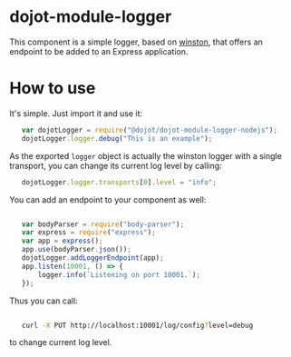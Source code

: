 dojot-module-logger
===================

This component is a simple logger, based on [winston](https://github.com/winstonjs/winston), that
offers an endpoint to be added to an Express application.

# How to use

It's simple. Just import it and use it: 

```javascript
   var dojotLogger = require("@dojot/dojot-module-logger-nodejs");
   dojotLogger.logger.debug("This is an example");
```

As the exported `logger` object is actually the winston logger with a single
transport, you can change its current log level by calling:

```javascript
   dojotLogger.logger.transports[0].level = "info";
```


You can add an endpoint to your component as well:

```javascript

   var bodyParser = require("body-parser");
   var express = require("express");
   var app = express();
   app.use(bodyParser.json());
   dojotLogger.addLoggerEndpoint(app);
   app.listen(10001, () => {
       logger.info(`Listening on port 10001.`);
   });

```

Thus you can call:

```bash

   curl -X PUT http://localhost:10001/log/config?level=debug

```
to change current log level.
